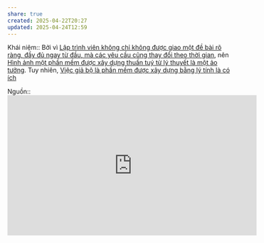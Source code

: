 ```yaml
---
share: true
created: 2025-04-22T20:27
updated: 2025-04-24T12:59
---
```

Khái niệm:: 
Bởi vì [Lập trình viên không chỉ không được giao một đề bài rõ ràng, đầy đủ ngay từ đầu, mà các yêu cầu cũng thay đổi theo thời gian](./L%E1%BA%ADp%20tr%C3%ACnh%20vi%C3%AAn%20kh%C3%B4ng%20ch%E1%BB%89%20kh%C3%B4ng%20%C4%91%C6%B0%E1%BB%A3c%20giao%20m%E1%BB%99t%20%C4%91%E1%BB%81%20b%C3%A0i%20r%C3%B5%20r%C3%A0ng,%20%C4%91%E1%BA%A7y%20%C4%91%E1%BB%A7%20ngay%20t%E1%BB%AB%20%C4%91%E1%BA%A7u,%20m%C3%A0%20c%C3%A1c%20y%C3%AAu%20c%E1%BA%A7u%20c%C5%A9ng%20thay%20%C4%91%E1%BB%95i%20theo%20th%E1%BB%9Di%20gian.md), nên [Hình ảnh một phần mềm được xây dựng thuần tuý từ lý thuyết là một ảo tưởng](./H%C3%ACnh%20%E1%BA%A3nh%20m%E1%BB%99t%20ph%E1%BA%A7n%20m%E1%BB%81m%20%C4%91%C6%B0%E1%BB%A3c%20x%C3%A2y%20d%E1%BB%B1ng%20thu%E1%BA%A7n%20tu%C3%BD%20t%E1%BB%AB%20l%C3%BD%20thuy%E1%BA%BFt%20l%C3%A0%20m%E1%BB%99t%20%E1%BA%A3o%20t%C6%B0%E1%BB%9Fng.md). Tuy nhiên, [Việc giả bộ là phần mềm được xây dựng bằng lý tính là có ích](./Vi%E1%BB%87c%20gi%E1%BA%A3%20b%E1%BB%99%20l%C3%A0%20ph%E1%BA%A7n%20m%E1%BB%81m%20%C4%91%C6%B0%E1%BB%A3c%20x%C3%A2y%20d%E1%BB%B1ng%20b%E1%BA%B1ng%20l%C3%BD%20t%C3%ADnh%20l%C3%A0%20c%C3%B3%20%C3%ADch.md)

Nguồn:: <iframe width="560" height="315" src="https://www.youtube.com/embed/2Ki12Pi3hnc?si=KUnXL8-QM6wSLJDq" title="YouTube video player" frameborder="0" allow="accelerometer; autoplay; clipboard-write; encrypted-media; gyroscope; picture-in-picture; web-share" referrerpolicy="strict-origin-when-cross-origin" allowfullscreen></iframe>